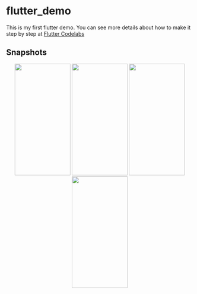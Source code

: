 # flutter_demo

This is my first flutter demo. You can see more details about how to make it step by step at [Flutter Codelabs](https://codelabs.flutter-io.cn/)

## Snapshots

<div align="center">
<img src="https://s2.ax1x.com/2019/05/07/EsNiy4.jpg" width="150" height="300"/>
<img src="https://s2.ax1x.com/2019/05/07/EsNEwR.jpg" width="150" height="300"/>
<img src="https://s2.ax1x.com/2019/05/07/EsNeFx.jpg" width="150" height="300"/>
<img src="https://s2.ax1x.com/2019/05/08/E62io6.jpg" width="150" height="300"/>
</div>



